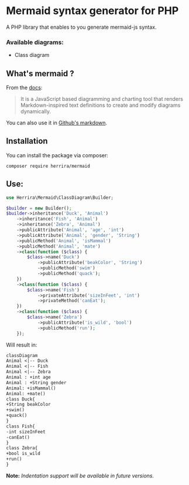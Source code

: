 # Mermaid syntax generator for PHP
A PHP library that enables to you generate mermaid-js syntax.

### Available diagrams:
 - Class diagram


## What's mermaid ?
From the [docs](https://mermaid-js.github.io/mermaid/#/):
> It is a JavaScript based diagramming and charting tool that renders Markdown-inspired text definitions to create and modify diagrams dynamically.

You can also use it in [Github's markdown](https://github.blog/2022-02-14-include-diagrams-markdown-files-mermaid/).

## Installation
You can install the package via composer:
```
composer require herrira/mermaid
```

## Use:

```php
use Herrira\Mermaid\ClassDiagram\Builder;

$builder = new Builder();
$builder->inheritance('Duck', 'Animal')
    ->inheritance('Fish', 'Animal')
    ->inheritance('Zebra', 'Animal')
    ->publicAttribute('Animal', 'age', 'int')
    ->publicAttribute('Animal', 'gender', 'String')
    ->publicMethod('Animal', 'isMammal')
    ->publicMethod('Animal', 'mate')
    ->class(function ($class) {
        $class->name('Duck')
            ->publicAttribute('beakColor', 'String')
            ->publicMethod('swim')
            ->publicMethod('quack');
    })
    ->class(function ($class) {
        $class->name('Fish')
            ->privateAttribute('sizeInFeet', 'int')
            ->privateMethod('canEat');
    })
    ->class(function ($class) {
        $class->name('Zebra')
            ->publicAttribute('is_wild', 'bool')
            ->publicMethod('run');
    });

```
Will result in:

```markdown
classDiagram
Animal <|-- Duck
Animal <|-- Fish
Animal <|-- Zebra
Animal : +int age
Animal : +String gender
Animal: +isMammal()
Animal: +mate()
class Duck{
+String beakColor
+swim()
+quack()
}
class Fish{
-int sizeInFeet
-canEat()
}
class Zebra{
+bool is_wild
+run()
}
```

**Note:** *Indentation support will be available in future versions.*